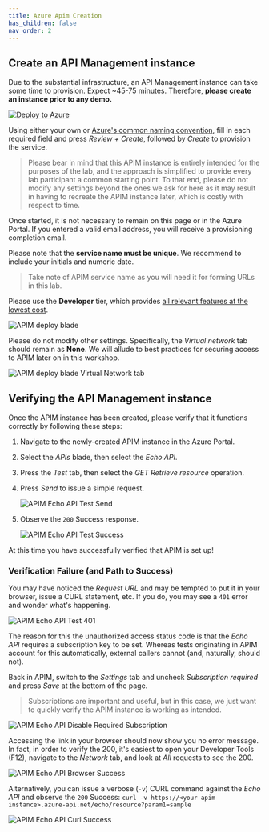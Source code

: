 ```yaml
---
title: Azure Apim Creation
has_children: false
nav_order: 2
---
```



## Create an API Management instance

Due to the substantial infrastructure, an API Management instance can take some time to provision. Expect ~45-75 minutes. Therefore, **please create an instance prior to any demo.**

[![Deploy to Azure](https://aka.ms/deploytoazurebutton)](https://portal.azure.com/#create/Microsoft.ApiManagement)

Using either your own or [Azure's common naming convention](https://docs.microsoft.com/en-us/azure/cloud-adoption-framework/ready/azure-best-practices/resource-naming), fill in each required field and press *Review + Create*, followed by *Create* to provision the service. 

> Please bear in mind that this APIM instance is entirely intended for the purposes of the lab, and the approach is simplified to provide every lab participant a common starting point. To that end, please do not modify any settings beyond the ones we ask for here as it may result in having to recreate the APIM instance later, which is costly with respect to time.

Once started, it is not necessary to remain on this page or in the Azure Portal. If you entered a valid email address, you will receive a provisioning completion email.

Please note that the **service name must be unique**. We recommend to include your initials and numeric date.

> Take note of APIM service name as you will need it for forming URLs in this lab.

Please use the **Developer** tier, which provides [all relevant features at the lowest cost](https://azure.microsoft.com/en-us/pricing/details/api-management/#pricing). 

![APIM deploy blade](../../assets/images/apim-deploy-blade.png)

Please do not modify other settings. Specifically, the *Virtual network* tab should remain as **None**. We will allude to best practices for securing access to APIM later on in this workshop.

![APIM deploy blade Virtual Network tab](../../assets/images/apim-deploy-blade-vnet.png)

## Verifying the API Management instance

Once the APIM instance has been created, please verify that it functions correctly by following these steps:

1) Navigate to the newly-created APIM instance in the Azure Portal.
2) Select the *APIs* blade, then select the *Echo API*. 
3) Press the *Test* tab, then select the *GET Retrieve resource* operation.
4) Press *Send* to issue a simple request.

    ![APIM Echo API Test Send](../../assets/images/apim-echo-api-test-1.png)

5) Observe the `200` Success response.

    ![APIM Echo API Test Success](../../assets/images/apim-echo-api-test-2.png)

At this time you have successfully verified that APIM is set up!

### Verification Failure (and Path to Success)

You may have noticed the *Request URL* and may be tempted to put it in your browser, issue a CURL statement, etc. If you do, you may see a `401` error and wonder what's happening.

![APIM Echo API Test 401](../../assets/images/apim-echo-api-test-3.png)

The reason for this the unauthorized access status code is that the *Echo API* requires a subscription key to be set. Whereas tests originating in APIM account for this automatically, external callers cannot (and, naturally, should not).

Back in APIM, switch to the *Settings* tab and uncheck *Subscription required* and press *Save* at the bottom of the page.

> Subscriptions are important and useful, but in this case, we just want to quickly verify the APIM instance is working as intended.

![APIM Echo API Disable Required Subscription](../../assets/images/apim-echo-api-test-4.png)

Accessing the link in your browser should now show you no error message. In fact, in order to verify the 200, it's easiest to open your Developer Tools (F12), navigate to the *Network* tab, and look at *All* requests to see the 200.

![APIM Echo API Browser Success](../../assets/images/apim-echo-api-test-5.png)

Alternatively, you can issue a verbose (`-v`) CURL command against the *Echo API* and observe the `200` Success: `curl -v https://<your apim instance>.azure-api.net/echo/resource?param1=sample`

![APIM Echo API Curl Success](../../assets/images/apim-echo-api-test-6.png)